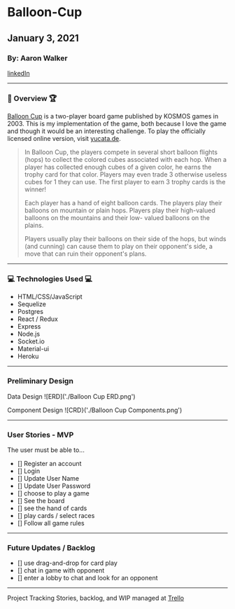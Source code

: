 # Balloon-Cup

## January 3, 2021

### By: Aaron Walker
[linkedIn](www.linkedin//in/walker-aaron)
***
### :balloon: Overview :trophy:

[Balloon Cup](https://boardgamegeek.com/boardgame/5716/balloon-cup) is a two-player board game published by KOSMOS games in 2003.   This is my implementation of the game, both because I love the game and though it would be an interesting challenge.   To play the officially licensed online version, visit [yucata.de](https://www.yucata.de/en/GameInfo/BalloonCup).

> In Balloon Cup, the players compete in several short balloon flights (hops) to collect the colored cubes associated with each hop. 
> When a player has collected enough cubes of a given color, he earns the trophy card for that color. Players may even trade 3 otherwise 
> useless cubes for 1 they can use. The first player to earn 3 trophy cards is the winner!
>
> Each player has a hand of eight balloon cards. The players play their balloons on mountain or plain hops. Players play their high-valued 
> balloons on the mountains and their low- valued balloons on the plains.
> 
> Players usually play their balloons on their side of the hops, but winds (and cunning) can cause them to play on their opponent's side, 
> a move that can ruin their opponent's plans.

***

### :computer: Technologies Used :computer:

* HTML/CSS/JavaScript
* Sequelize
* Postgres
* React / Redux
* Express
* Node.js
* Socket.io
* Material-ui
* Heroku

***

### Preliminary Design

Data Design
![ERD]('./Balloon Cup ERD.png')

Component Design
![CRD}('./Balloon Cup Components.png')

***

### User Stories - MVP
The user must be able to...
- [] Register an account
- [] Login
- [] Update User Name
- [] Update User Password
- [] choose to play a game
- [] See the board
- [] see the hand of cards
- [] play cards / select races
- [] Follow all game rules


***
### Future Updates / Backlog
- [] use drag-and-drop for card play
- [] chat in game with opponent
- [] enter a lobby to chat and look for an opponent


***
Project Tracking
Stories, backlog, and WIP managed at [Trello](https://trello.com/b/y3Vdz2k4/balloon-cup)

